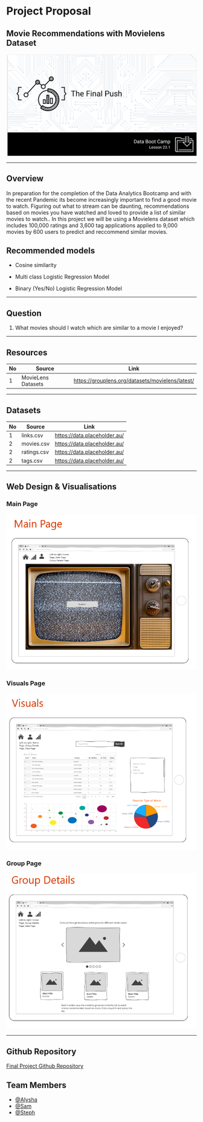 # Project Proposal

## Movie Recommendations with Movielens Dataset

![05_finalprojectproposal](https://github.com/alysnow/Final-Project/blob/main/Images/05_finalprojectproposal.PNG)

- - -

## Overview

In preparation for the completion of the Data Analytics Bootcamp and with the recent Pandemic its become increasingly important to find a good movie to watch. Figuring out what to stream can be daunting, recommendations based on movies you have watched and loved to provide a list of similar movies to watch.. In this project we will be using a Movielens dataset which includes 100,000 ratings and 3,600 tag applications applied to 9,000 movies by 600 users to predict and reccommend similar movies.

## Recommended models

* Cosine similarity

* Multi class Logistic Regression Model

* Binary (Yes/No) Logistic Regression Model

- - -

## Question

1. What movies should I watch which are similar to a movie I enjoyed? 

- - -

## Resources

|No|Source|Link|
|-|-|-|
|1|MovieLens Datasets |https://grouplens.org/datasets/movielens/latest/|

- - -

## Datasets

|No|Source|Link|
|-|-|-|
|1|links.csv|https://data.placeholder.au/|
|2|movies.csv|https://data.placeholder.au/|
|2|ratings.csv|https://data.placeholder.au/|
|2|tags.csv|https://data.placeholder.au/|

- - -

## Web Design & Visualisations

### Main Page
![visualisation-idea](https://github.com/alysnow/Final-Project/blob/main/Images/mainpage.PNG)

### Visuals Page
![visualisation-idea](https://github.com/alysnow/Final-Project/blob/main/Images/visuals.PNG)

### Group Page
![visualisation-idea](https://github.com/alysnow/Final-Project/blob/main/Images/group.PNG)

- - -

## Github Repository

[Final Project Github Repository](https://github.com/alysnow/Final-Project) 


## Team Members

- [@Alysha](https://github.com/alysnow)
- [@Sam](https://github.com/SamanthaVanWyngaarden)
- [@Steph](https://github.com/sSalvs)
